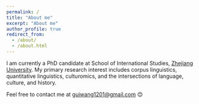 ```yaml
---
permalink: /
title: "About me"
excerpt: "About me"
author_profile: true
redirect_from: 
  - /about/
  - /about.html
---
```


I am currently a PhD candidate at School of International Studies, [Zhejiang University]( https://en.wikipedia.org/wiki/Zhejiang_University). My primary research interest includes corpus linguistics, quantitative linguistics, culturomics, and the intersections of language, culture, and history. 

Feel free to contact me at guiwang1201@gmail.com 😊

